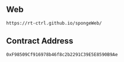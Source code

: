 ## Web 

```https://rt-ctrl.github.io/spongeWeb/```
## Contract Address 

```0xF98509Cf916978b46f8c2b2291C39E5E8590B9Ae```
